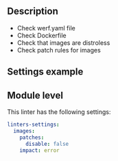 ## Description

- Check werf.yaml file
- Check Dockerfile
- Check that images are distroless
- Check patch rules for images

## Settings example

## Module level

This linter has the following settings:

```yaml
linters-settings:
  images:
    patches:
      disable: false
    impact: error
```
